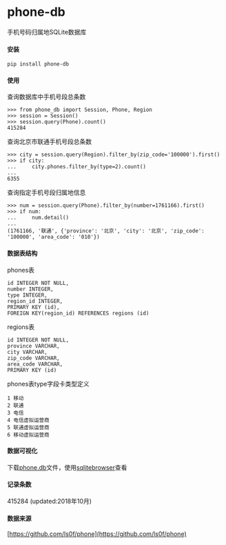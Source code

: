 # phone-db
手机号码归属地SQLite数据库

#### 安装
```
pip install phone-db
```

#### 使用
查询数据库中手机号段总条数
```
>>> from phone_db import Session, Phone, Region
>>> session = Session()
>>> session.query(Phone).count()
415284
```

查询北京市联通手机号段总条数
```
>>> city = session.query(Region).filter_by(zip_code='100000').first()
>>> if city:
...     city.phones.filter_by(type=2).count()
...
6355
```

查询指定手机号段归属地信息
```
>>> num = session.query(Phone).filter_by(number=1761166).first()
>>> if num:
...     num.detail()
...
(1761166, '联通', {'province': '北京', 'city': '北京', 'zip_code': '100000', 'area_code': '010'})
```

#### 数据表结构

phones表
```
id INTEGER NOT NULL,
number INTEGER,
type INTEGER,
region_id INTEGER,
PRIMARY KEY (id),
FOREIGN KEY(region_id) REFERENCES regions (id)
```

regions表
```
id INTEGER NOT NULL,
province VARCHAR,
city VARCHAR,
zip_code VARCHAR,
area_code VARCHAR,
PRIMARY KEY (id)
```

phones表type字段卡类型定义
```
1 移动
2 联通
3 电信
4 电信虚拟运营商
5 联通虚拟运营商
6 移动虚拟运营商
```

#### 数据可视化
下载[phone.db](https://raw.githubusercontent.com/lalala223/phone-db/master/phone_db/phone.db)文件，使用[sqlitebrowser](https://github.com/sqlitebrowser/sqlitebrowser)查看

#### 记录条数

415284 (updated:2018年10月)

#### 数据来源

[https://github.com/ls0f/phone](https://github.com/ls0f/phone)
